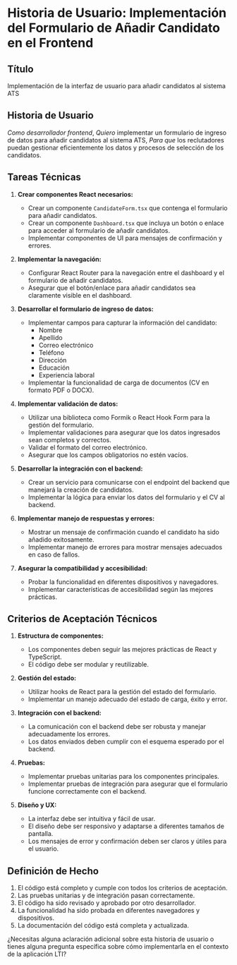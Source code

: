 # Historia de Usuario: Implementación del Formulario de Añadir Candidato en el Frontend

## Título
Implementación de la interfaz de usuario para añadir candidatos al sistema ATS

## Historia de Usuario
*Como desarrollador frontend*,
*Quiero* implementar un formulario de ingreso de datos para añadir candidatos al sistema ATS,
*Para que* los reclutadores puedan gestionar eficientemente los datos y procesos de selección de los candidatos.

## Tareas Técnicas

1. **Crear componentes React necesarios:**
   - Crear un componente `CandidateForm.tsx` que contenga el formulario para añadir candidatos.
   - Crear un componente `Dashboard.tsx` que incluya un botón o enlace para acceder al formulario de añadir candidatos.
   - Implementar componentes de UI para mensajes de confirmación y errores.

2. **Implementar la navegación:**
   - Configurar React Router para la navegación entre el dashboard y el formulario de añadir candidatos.
   - Asegurar que el botón/enlace para añadir candidatos sea claramente visible en el dashboard.

3. **Desarrollar el formulario de ingreso de datos:**
   - Implementar campos para capturar la información del candidato:
     - Nombre
     - Apellido
     - Correo electrónico
     - Teléfono
     - Dirección
     - Educación
     - Experiencia laboral
   - Implementar la funcionalidad de carga de documentos (CV en formato PDF o DOCX).

4. **Implementar validación de datos:**
   - Utilizar una biblioteca como Formik o React Hook Form para la gestión del formulario.
   - Implementar validaciones para asegurar que los datos ingresados sean completos y correctos.
   - Validar el formato del correo electrónico.
   - Asegurar que los campos obligatorios no estén vacíos.

5. **Desarrollar la integración con el backend:**
   - Crear un servicio para comunicarse con el endpoint del backend que manejará la creación de candidatos.
   - Implementar la lógica para enviar los datos del formulario y el CV al backend.

6. **Implementar manejo de respuestas y errores:**
   - Mostrar un mensaje de confirmación cuando el candidato ha sido añadido exitosamente.
   - Implementar manejo de errores para mostrar mensajes adecuados en caso de fallos.

7. **Asegurar la compatibilidad y accesibilidad:**
   - Probar la funcionalidad en diferentes dispositivos y navegadores.
   - Implementar características de accesibilidad según las mejores prácticas.

## Criterios de Aceptación Técnicos

1. **Estructura de componentes:**
   - Los componentes deben seguir las mejores prácticas de React y TypeScript.
   - El código debe ser modular y reutilizable.

2. **Gestión del estado:**
   - Utilizar hooks de React para la gestión del estado del formulario.
   - Implementar un manejo adecuado del estado de carga, éxito y error.

3. **Integración con el backend:**
   - La comunicación con el backend debe ser robusta y manejar adecuadamente los errores.
   - Los datos enviados deben cumplir con el esquema esperado por el backend.

4. **Pruebas:**
   - Implementar pruebas unitarias para los componentes principales.
   - Implementar pruebas de integración para asegurar que el formulario funcione correctamente con el backend.

5. **Diseño y UX:**
   - La interfaz debe ser intuitiva y fácil de usar.
   - El diseño debe ser responsivo y adaptarse a diferentes tamaños de pantalla.
   - Los mensajes de error y confirmación deben ser claros y útiles para el usuario.

## Definición de Hecho

1. El código está completo y cumple con todos los criterios de aceptación.
2. Las pruebas unitarias y de integración pasan correctamente.
3. El código ha sido revisado y aprobado por otro desarrollador.
4. La funcionalidad ha sido probada en diferentes navegadores y dispositivos.
5. La documentación del código está completa y actualizada.

¿Necesitas alguna aclaración adicional sobre esta historia de usuario o tienes alguna pregunta específica sobre cómo implementarla en el contexto de la aplicación LTI?